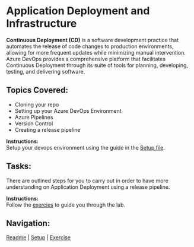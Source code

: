 # Application Deployment and Infrastructure 
**Continuous Deployment (CD)** is a software development practice that automates the release of code changes to production environments, allowing for more frequent updates while minimizing manual intervention. Azure DevOps provides a comprehensive platform that facilitates Continuous Deployment through its suite of tools for planning, developing, testing, and delivering software.


## Topics Covered:
- Cloning your repo
- Setting up your Azure DevOps Environment
- Azure Pipelines
- Version Control
- Creating a release pipeline

**Instructions:**\
Setup your devops environment using the guide in the [Setup file](./set-up.md).

## Tasks:
There are outlined steps for you to carry out in order to have more understanding on Application Deployment using a release pipeline.

**Instructions:**\
Follow the [exercies](./exercise.md) to guide you through the lab.


## Navigation:
[Readme](./readme.md) |
[Setup](./set-up.md) |
[Exercise](./exercise.md)